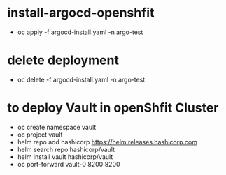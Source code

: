 # install-argocd-openshfit
  - oc apply -f argocd-install.yaml -n argo-test
# delete deployment 
  - oc delete -f argocd-install.yaml -n argo-test

 # to deploy Vault in openShfit  Cluster
   - oc create namespace vault
   - oc project vault
   - helm repo add hashicorp https://helm.releases.hashicorp.com
   - helm search repo hashicorp/vault
   - helm install vault hashicorp/vault
   - oc port-forward vault-0 8200:8200
